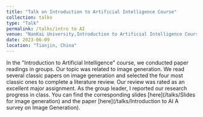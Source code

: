 ```yaml
---
title: "Talk on Introduction to Artificial Intelligence Course"
collection: talks
type: "Talk"
permalink: /talks/intro to AI
venue: "NanKai University,Introduction to Artificial Intelligence Course"
date: 2023-06-09
location: "Tianjin, China"
---
```


In the "Introduction to Artificial Intelligence" course, we conducted paper readings in groups. Our topic was related to image generation. We read several classic papers on image generation and selected the four most classic ones to complete a literature review. Our review was rated as an excellent major assignment. As the group leader, I reported our research progress in class. You can find the corresponding slides [here](/talks/Slides for image generation) and the paper [here](/talks/Introduction to AI A survey on Image Generation).